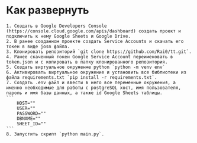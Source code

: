 # Как развернуть

    1. Создать в Google Developers Console (https://console.cloud.google.com/apis/dashboard) создать проект и подключить к нему Google Sheets и Google Drive.
    2. В ранее созданном проекте создать Service Accounts и скачать его токен в виде josn файла.
    3. Клонировать репозиторий `git clone https://github.com/Rai0/tt.git`.
    4. Ранее скаченный токен Google Service Account переименовать в token.json и с копировать в папку клонированного репозитория.
    5. Создать виртуальное окруженме python `python -m venv env`
    6. Активировать виртуальное окружение и установить все библиотеки из файла requirements.txt `pip install -r requirements.txt`.
    7. Создать .env файл и ввести в него все переменные окружения, а именно необходимые для работы с postgreSQL хост, имя пользователя, пароль и имя базы данных, а также id Google Sheets таблицы. 
    ```
        HOST=""
        USER=""
        PASSWORD=""
        DBNAME=""
        SHEET_ID=""
    ```
    8. Запустить скрипт `python main.py`.